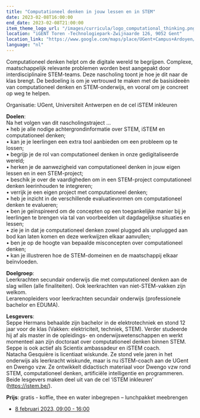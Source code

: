```yaml
---
title: "Computationeel denken in jouw lessen en in STEM"
date: 2023-02-08T16:00:00
end_date: 2023-02-08T21:00:00
item_theme_logo_url: "/images/curricula/logo_computational_thinking.png"
location: "iGENT Toren -Technologiepark-Zwijnaarde 126, 9052 Gent"
location_link: "https://www.google.com/maps/place/UGent+Campus+Ardoyen/@51.012913,3.7057918,17z/data=!3m1!4b1!4m5!3m4!1s0x47c373be39a859d5:0xc08cb4a2a7706ed4!8m2!3d51.012913!4d3.7079805"
language: "nl"
---
```


Computationeel denken helpt om de digitale wereld te begrijpen. Complexe, maatschappelijk relevante problemen worden best aangepakt door interdisciplinaire STEM-teams. 
Deze nascholing toont je hoe je dit naar de klas brengt. De bedoeling is om je vertrouwd te maken met de basisideeën van computationeel denken en STEM-onderwijs, 
en vooral om je concreet op weg te helpen.

Organisatie: UGent, Universiteit Antwerpen en de cel iSTEM inkleuren

**Doelen**:<br>
Na het volgen van dit nascholingstraject ...<br>
•	heb je alle nodige achtergrondinformatie over STEM, iSTEM en computationeel denken;<br>
•	kan je je leerlingen een extra tool aanbieden om een probleem op te lossen;<br>
•	begrijp je de rol van computationeel denken in onze gedigitaliseerde wereld;<br>
•	herken je de aanwezigheid van  computationeel denken in jouw eigen lessen en in een STEM-project; <br>
•	beschik je over de vaardigheden om in een STEM-project computationeel denken leerinhouden te integreren;<br>
•	verrijk je een eigen project met computationeel denken;<br>
•	heb je inzicht in de verschillende evaluatievormen om computationeel denken te evalueren;<br>
•	ben je geïnspireerd om de concepten op een toegankelijke manier bij je leerlingen te brengen via tal van voorbeelden uit dagdagelijkse situaties en lessen;<br>
•	zie je in dat je computationeel denken zowel plugged als unplugged aan bod kan laten komen en deze werkwijzen elkaar aanvullen;<br>
•	ben je op de hoogte van bepaalde misconcepten over computationeel denken;<br>
•	kan je illustreren hoe de STEM-domeinen en de maatschappij elkaar beïnvloeden.<br>

**Doelgroep**:<br>
Leerkrachten secundair onderwijs die met computationeel denken aan de slag willen (alle finaliteiten). Ook leerkrachten van niet-STEM-vakken zijn welkom.<br>
Lerarenopleiders voor leerkrachten secundair onderwijs (professionele bachelor en EDUMA).<br>

**Lesgevers**:<br>
Seppe Hermans behaalde zijn bachelor in de elektrotechniek en stond 12 jaar voor de klas (Vakken: elektriciteit, techniek, STEM). Verder studeerde hij af als master in de opleidings- en onderwijswetenschappen en werkt momenteel aan zijn doctoraat over computationeel denken binnen STEM. Seppe is ook actief als Scientix ambassadeur en iSTEM coach. <br>
Natacha Gesquière is licentiaat wiskunde. Ze stond vele jaren in het onderwijs als leerkracht wiskunde, maar is nu iSTEM-coach aan de UGent en Dwengo vzw. Ze ontwikkelt didactisch materiaal voor Dwengo vzw rond STEM, computationeel denken, artificiële intelligentie en programmeren.<br>
Beide lesgevers maken deel uit van de cel ‘iSTEM inkleuren’ (https://istem.be/).<br>

**Prijs**: gratis  -  koffie, thee en water inbegrepen – lunchpakket meebrengen

- [8 februari 2023, 09:00 - 16:00](https://forms.gle/KZp2VUaaLYUz9S6U8)
